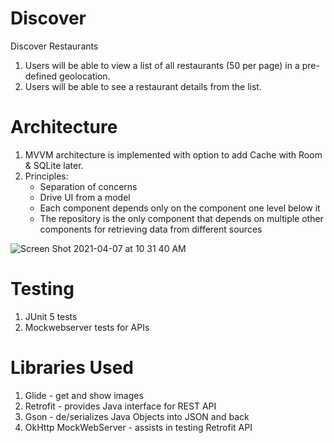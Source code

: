# Discover

Discover Restaurants
1. Users will be able to view a list of all restaurants (50 per page) in a pre-defined geolocation.
2. Users will be able to see a restaurant details from the list.


# Architecture

1. MVVM architecture is implemented with option to add Cache with Room & SQLite later.
2. Principles:
    - Separation of concerns
    - Drive UI from a model
    - Each component depends only on the component one level below it
    - The repository is the only component that depends on multiple other components for retrieving data from different sources 

![Screen Shot 2021-04-07 at 10 31 40 AM](https://user-images.githubusercontent.com/82057356/113893303-7d663d00-978c-11eb-9d10-6e604d49dd51.png)

# Testing

1. JUnit 5 tests
2. Mockwebserver tests for APIs

# Libraries Used

1. Glide - get and show images
2. Retrofit - provides Java interface for REST API
3. Gson - de/serializes Java Objects into JSON and back
4. OkHttp MockWebServer - assists in testing Retrofit API
